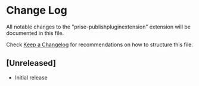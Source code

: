 # Change Log

All notable changes to the "prise-publishpluginextension" extension will be documented in this file.

Check [Keep a Changelog](http://keepachangelog.com/) for recommendations on how to structure this file.

## [Unreleased]

- Initial release